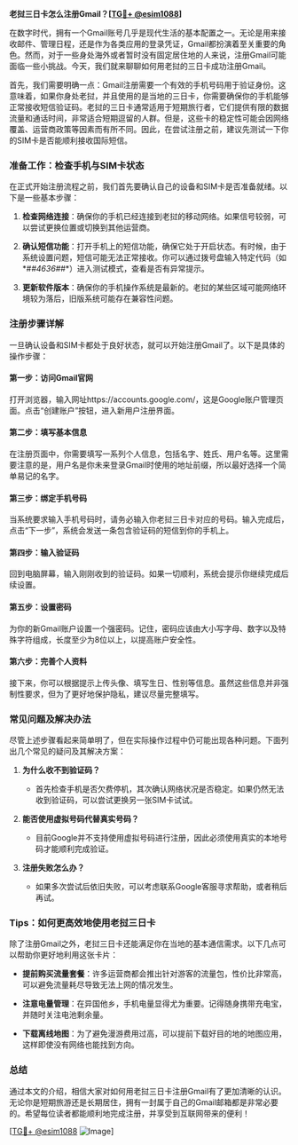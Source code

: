 **老挝三日卡怎么注册Gmail？[[TG💪+ @esim1088](https://t.me/s/esim1088)]**

在数字时代，拥有一个Gmail账号几乎是现代生活的基本配置之一。无论是用来接收邮件、管理日程，还是作为各类应用的登录凭证，Gmail都扮演着至关重要的角色。然而，对于一些身处海外或者暂时没有固定居住地的人来说，注册Gmail可能面临一些小挑战。今天，我们就来聊聊如何用老挝的三日卡成功注册Gmail。

首先，我们需要明确一点：Gmail注册需要一个有效的手机号码用于验证身份。这意味着，如果你身处老挝，并且使用的是当地的三日卡，你需要确保你的手机能够正常接收短信验证码。老挝的三日卡通常适用于短期旅行者，它们提供有限的数据流量和通话时间，非常适合短期逗留的人群。但是，这些卡的稳定性可能会因网络覆盖、运营商政策等因素而有所不同。因此，在尝试注册之前，建议先测试一下你的SIM卡是否能顺利接收国际短信。

### **准备工作：检查手机与SIM卡状态**

在正式开始注册流程之前，我们首先要确认自己的设备和SIM卡是否准备就绪。以下是一些基本步骤：

1. **检查网络连接**：确保你的手机已经连接到老挝的移动网络。如果信号较弱，可以尝试更换位置或切换到其他运营商。
   
2. **确认短信功能**：打开手机上的短信功能，确保它处于开启状态。有时候，由于系统设置问题，短信可能无法正常接收。你可以通过拨号盘输入特定代码（如*#*#4636#*#*）进入测试模式，查看是否有异常提示。

3. **更新软件版本**：确保你的手机操作系统是最新的。老挝的某些区域可能网络环境较为落后，旧版系统可能存在兼容性问题。

### **注册步骤详解**

一旦确认设备和SIM卡都处于良好状态，就可以开始注册Gmail了。以下是具体的操作步骤：

#### **第一步：访问Gmail官网**
打开浏览器，输入网址https://accounts.google.com/，这是Google账户管理页面。点击“创建账户”按钮，进入新用户注册界面。

#### **第二步：填写基本信息**
在注册页面中，你需要填写一系列个人信息，包括名字、姓氏、用户名等。这里需要注意的是，用户名是你未来登录Gmail时使用的地址前缀，所以最好选择一个简单易记的名字。

#### **第三步：绑定手机号码**
当系统要求输入手机号码时，请务必输入你老挝三日卡对应的号码。输入完成后，点击“下一步”，系统会发送一条包含验证码的短信到你的手机上。

#### **第四步：输入验证码**
回到电脑屏幕，输入刚刚收到的验证码。如果一切顺利，系统会提示你继续完成后续设置。

#### **第五步：设置密码**
为你的新Gmail账户设置一个强密码。记住，密码应该由大小写字母、数字以及特殊字符组成，长度至少为8位以上，以提高账户安全性。

#### **第六步：完善个人资料**
接下来，你可以根据提示上传头像、填写生日、性别等信息。虽然这些信息并非强制性要求，但为了更好地保护隐私，建议尽量完整填写。

### **常见问题及解决办法**

尽管上述步骤看起来简单明了，但在实际操作过程中仍可能出现各种问题。下面列出几个常见的疑问及其解决方案：

1. **为什么收不到验证码？**
   - 首先检查手机是否欠费停机，其次确认网络状况是否稳定。如果仍然无法收到验证码，可以尝试更换另一张SIM卡试试。

2. **能否使用虚拟号码代替真实号码？**
   - 目前Google并不支持使用虚拟号码进行注册，因此必须使用真实的本地号码才能顺利完成验证。

3. **注册失败怎么办？**
   - 如果多次尝试后依旧失败，可以考虑联系Google客服寻求帮助，或者稍后再试。

### **Tips：如何更高效地使用老挝三日卡**

除了注册Gmail之外，老挝三日卡还能满足你在当地的基本通信需求。以下几点可以帮助你更好地利用这张卡片：

- **提前购买流量套餐**：许多运营商都会推出针对游客的流量包，性价比非常高，可以避免流量耗尽导致无法上网的情况发生。
  
- **注意电量管理**：在异国他乡，手机电量显得尤为重要。记得随身携带充电宝，并随时关注电池剩余量。

- **下载离线地图**：为了避免漫游费用过高，可以提前下载好目的地的地图应用，这样即使没有网络也能找到方向。

### **总结**

通过本文的介绍，相信大家对如何用老挝三日卡注册Gmail有了更加清晰的认识。无论你是短期旅游还是长期居住，拥有一封属于自己的Gmail邮箱都是非常必要的。希望每位读者都能顺利地完成注册，并享受到互联网带来的便利！

[[TG💪+ @esim1088](https://t.me/s/esim1088) ![Image](https://i.postimg.cc/4NQfJmqS/Snipaste-2025-05-13-00-14-12.png)]
